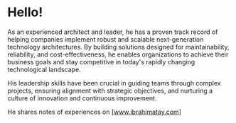 # Hello!

As an experienced architect and leader, he has a proven track record of helping companies implement robust and scalable next-generation technology architectures. By building solutions designed for maintainability, reliability, and cost-effectiveness, he enables organizations to achieve their business goals and stay competitive in today's rapidly changing technological landscape.

His leadership skills have been crucial in guiding teams through complex projects, ensuring alignment with strategic objectives, and nurturing a culture of innovation and continuous improvement.

<!--
He is a specialist in application development, enterprise architecture, cloud-native technologies, integration architecture, service-oriented architecture, and microservices architecture. -->

He shares notes of experiences on [www.ibrahimatay.com]

[www.ibrahimatay.com]: https://www.ibrahimatay.com
